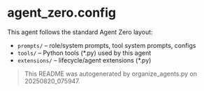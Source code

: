 # agent_zero.config

This agent follows the standard Agent Zero layout:

- `prompts/` – role/system prompts, tool system prompts, configs
- `tools/` – Python tools (*.py) used by this agent
- `extensions/` – lifecycle/agent extensions (*.py)

> This README was autogenerated by organize_agents.py on 20250820_075947.
